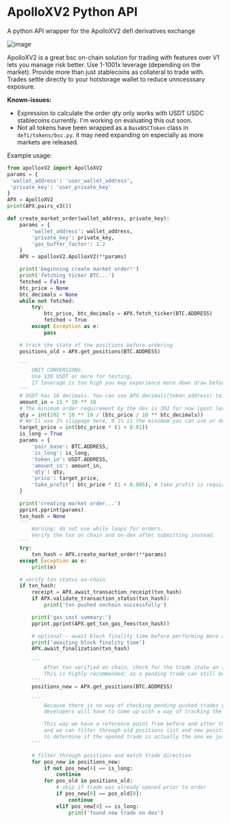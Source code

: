 # ApolloXV2 Python API
 A python API wrapper for the ApolloXV2 defi derivatives exchange

![image](https://github.com/RoscoeTheDog/ApolloXV2-Python-API/assets/54086262/d810942f-c0bb-4610-ac65-32727fd07a43)

ApolloXV2 is a great bsc on-chain solution for trading with features over V1 lets you manage risk better. Use 1-1001x leverage (depending on the market). Provide more than just stablecoins as collateral to trade with. Trades settle directly to your hotstorage wallet to reduce unncesssary exposure.

**Known-issues:**
+ Expression to calculate the order qty only works with USDT USDC stablecoins currently. I'm working on evaluating this out soon.
+ Not all tokens have been wrapped as a `BaseBSCToken` class in `defi/tokens/bsc.py`. it may need expanding on especially as more markets are released.

 
Example usage:
```python
from apolloxV2 import ApolloXV2
params = {
 'wallet_address': 'user_wallet_address',
 'private_key': 'user_private_key'
}
APX = ApolloXV2
print(APX.pairs_v3())

def create_market_order(wallet_address, private_key):
    params = {
        'wallet_address': wallet_address,
        'private_key': private_key,
        'gas_buffer_factor': 1.2
    }
    APX = apolloxV2.ApolloxV2(**params)

    print('beginning create market order!')
    print('fetching ticker BTC...')
    fetched = False
    btc_price = None
    btc_decimals = None
    while not fetched:
        try:
            btc_price, btc_decimals = APX.fetch_ticker(BTC.ADDRESS)
            fetched = True
        except Exception as e:
            pass

    # track the state of the positions before ordering
    positions_old = APX.get_positions(BTC.ADDRESS)

    '''
        UNIT CONVERSIONS.
        Use $30 USDT or more for testing,
        If leverage is too high you may experience more down draw before closing.
    '''
    # USDT has 18 decimals. You can use APX.decimals(token_address) to find this.
    amount_in = 15 * 10 ** 18
    # The minimum order requirement by the dex is 202 for now (post leverage)
    qty = int(202 * 10 ** 10 / (btc_price / 10 ** btc_decimals))
    # We'll use 1% slippage here, 0.1% is the minimum you can use or dex will throw error.
    target_price = int(btc_price * (1 + 0.01))
    is_long = True
    params = {
        'pair_base': BTC.ADDRESS,
        'is_long': is_long,
        'token_in': USDT.ADDRESS,
        'amount_in': amount_in,
        'qty': qty,
        'price': target_price,
        'take_profit': btc_price * (1 + 0.005), # take profit is required, sl is not.
    }

    print('creating market order...')
    pprint.pprint(params)
    txn_hash = None
    '''
        Warning: do not use while loops for orders.
        Verify the txn on chain and on-dex after submitting instead.
    '''
    try:
        txn_hash = APX.create_market_order(**params)
    except Exception as e:
        print(e)

    # verify txn status on-chain
    if txn_hash:
        receipt = APX.await_transaction_receipt(txn_hash)
        if APX.validate_transaction_status(txn_hash):
            print('txn pushed onchain successfully')

        print('gas cost summary:')
        pprint.pprint(APX.get_txn_gas_fees(txn_hash))

        # optional-- await block finality time before performing more actions.
        print('awaiting block finality time')
        APX.await_finalization(txn_hash)

        '''
            After txn verified on chain, check for the trade state on the dex.
            This is highly recommended; as a pending trade can still be cancelled and refunded by the dex.
        '''
        positions_new = APX.get_positions(BTC.ADDRESS)

        '''
            Because there is no way of checking pending pushed trades yet,
            developers will have to come up with a way of tracking the position state of the dex periodically.

            This way we have a reference point from before and after the order was pushed on chain,
            and we can filter through old positions list and new positions list 
            to determine if the opened trade is actually the one we just pushed.
        '''

        # filter through positions and match trade direction
        for pos_new in positions_new:
            if not pos_new[4] == is_long:
                continue
            for pos_old in positions_old:
                # skip if trade was already opened prior to order
                if pos_new[0] == pos_old[0]:
                    continue
                elif pos_new[4] == is_long:
                    print('found new trade on dex')


```
